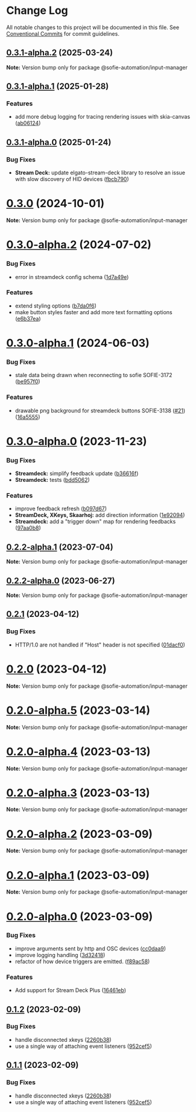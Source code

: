 # Change Log

All notable changes to this project will be documented in this file.
See [Conventional Commits](https://conventionalcommits.org) for commit guidelines.

## [0.3.1-alpha.2](https://github.com/nrkno/sofie-input-gateway/compare/v0.3.1-alpha.1...v0.3.1-alpha.2) (2025-03-24)

**Note:** Version bump only for package @sofie-automation/input-manager





## [0.3.1-alpha.1](https://github.com/nrkno/sofie-input-gateway/compare/v0.3.1-alpha.0...v0.3.1-alpha.1) (2025-01-28)


### Features

* add more debug logging for tracing rendering issues with skia-canvas ([ab06124](https://github.com/nrkno/sofie-input-gateway/commit/ab061245bf5e92578b400e5d91d1af28bc8443e3))





## [0.3.1-alpha.0](https://github.com/nrkno/sofie-input-gateway/compare/v0.3.0...v0.3.1-alpha.0) (2025-01-24)


### Bug Fixes

* **Stream Deck:** update elgato-stream-deck library to resolve an issue with slow discovery of HID devices ([fbcb790](https://github.com/nrkno/sofie-input-gateway/commit/fbcb790c42be28b277aa8298f6432bb6271a5d6b))





# [0.3.0](https://github.com/nrkno/sofie-input-gateway/compare/v0.3.0-alpha.2...v0.3.0) (2024-10-01)

**Note:** Version bump only for package @sofie-automation/input-manager





# [0.3.0-alpha.2](https://github.com/nrkno/sofie-input-gateway/compare/v0.3.0-alpha.1...v0.3.0-alpha.2) (2024-07-02)


### Bug Fixes

* error in streamdeck config schema ([1d7a49e](https://github.com/nrkno/sofie-input-gateway/commit/1d7a49ec1d733214166017acd7987daa2962029b))


### Features

* extend styling options ([b7da0f6](https://github.com/nrkno/sofie-input-gateway/commit/b7da0f6a4b5185207d25b474600aaf9eb36d9a86))
* make button styles faster and add more text formatting options ([e6b37ea](https://github.com/nrkno/sofie-input-gateway/commit/e6b37eac664ebc7b34a9c0795788a97756eb7f28))





# [0.3.0-alpha.1](https://github.com/nrkno/sofie-input-gateway/compare/v0.3.0-alpha.0...v0.3.0-alpha.1) (2024-06-03)


### Bug Fixes

* stale data being drawn when reconnecting to sofie SOFIE-3172 ([be957f0](https://github.com/nrkno/sofie-input-gateway/commit/be957f04dc0c0e53be5245f4d54d00cd5bc83160))


### Features

* drawable png background for streamdeck buttons SOFIE-3138 ([#21](https://github.com/nrkno/sofie-input-gateway/issues/21)) ([16a5555](https://github.com/nrkno/sofie-input-gateway/commit/16a55555f934ff9bc0689f03df033045cc8a6b62))





# [0.3.0-alpha.0](https://github.com/nrkno/sofie-input-gateway/compare/v0.2.2-alpha.1...v0.3.0-alpha.0) (2023-11-23)


### Bug Fixes

* **Streamdeck:** simplify feedback update ([b36616f](https://github.com/nrkno/sofie-input-gateway/commit/b36616f5dd2fede2f84fd9842879912f54d29e14))
* **Streamdeck:** tests ([bdd5062](https://github.com/nrkno/sofie-input-gateway/commit/bdd50621a71808f65860127591600216e7dc53e5))


### Features

* improve feedback refresh ([b097d67](https://github.com/nrkno/sofie-input-gateway/commit/b097d671ead026442cd2ef7f0d3c1a96cf7ee363))
* **StreamDeck, XKeys, Skaarhoj:** add direction information ([1e92094](https://github.com/nrkno/sofie-input-gateway/commit/1e92094ef59467e52ecd5180e069833b7daf789f))
* **Streamdeck:** add a "trigger down" map for rendering feedbacks ([97aa0b8](https://github.com/nrkno/sofie-input-gateway/commit/97aa0b8f7c16e35f0ec66e38b1f05ac336e5aa41))





## [0.2.2-alpha.1](https://github.com/nrkno/sofie-input-gateway/compare/v0.2.2-alpha.0...v0.2.2-alpha.1) (2023-07-04)

**Note:** Version bump only for package @sofie-automation/input-manager





## [0.2.2-alpha.0](https://github.com/nrkno/sofie-input-gateway/compare/v0.2.1...v0.2.2-alpha.0) (2023-06-27)

**Note:** Version bump only for package @sofie-automation/input-manager





## [0.2.1](https://github.com/nrkno/sofie-input-gateway/compare/v0.2.0...v0.2.1) (2023-04-12)

### Bug Fixes

- HTTP/1.0 are not handled if "Host" header is not specified ([01dacf0](https://github.com/nrkno/sofie-input-gateway/commit/01dacf02199c4cf9be8d397537cbe8f4dfebc816))

# [0.2.0](https://github.com/nrkno/sofie-input-gateway/compare/v0.2.0-alpha.5...v0.2.0) (2023-04-12)

**Note:** Version bump only for package @sofie-automation/input-manager

# [0.2.0-alpha.5](https://github.com/nrkno/sofie-input-gateway/compare/v0.2.0-alpha.4...v0.2.0-alpha.5) (2023-03-14)

**Note:** Version bump only for package @sofie-automation/input-manager

# [0.2.0-alpha.4](https://github.com/nrkno/sofie-input-gateway/compare/v0.2.0-alpha.3...v0.2.0-alpha.4) (2023-03-13)

**Note:** Version bump only for package @sofie-automation/input-manager

# [0.2.0-alpha.3](https://github.com/nrkno/sofie-input-gateway/compare/v0.2.0-alpha.2...v0.2.0-alpha.3) (2023-03-13)

**Note:** Version bump only for package @sofie-automation/input-manager

# [0.2.0-alpha.2](https://github.com/nrkno/sofie-input-gateway/compare/v0.2.0-alpha.1...v0.2.0-alpha.2) (2023-03-09)

**Note:** Version bump only for package @sofie-automation/input-manager

# [0.2.0-alpha.1](https://github.com/nrkno/sofie-input-gateway/compare/v0.2.0-alpha.0...v0.2.0-alpha.1) (2023-03-09)

**Note:** Version bump only for package @sofie-automation/input-manager

# [0.2.0-alpha.0](https://github.com/nrkno/sofie-input-gateway/compare/v0.1.2...v0.2.0-alpha.0) (2023-03-09)

### Bug Fixes

- improve arguments sent by http and OSC devices ([cc0daa9](https://github.com/nrkno/sofie-input-gateway/commit/cc0daa93dc1a0a6f3080a94543ac12c689b1684d))
- improve logging handling ([3d32418](https://github.com/nrkno/sofie-input-gateway/commit/3d324188c72cf6275305e972bb919ecc1d8e055d))
- refactor of how device triggers are emitted. ([f89ac58](https://github.com/nrkno/sofie-input-gateway/commit/f89ac58371ae09e9b11e41e69090643a3be1727d))

### Features

- Add support for Stream Deck Plus ([16461eb](https://github.com/nrkno/sofie-input-gateway/commit/16461eba85033f8343dc455f8ec3a80dc7566396))

## [0.1.2](https://github.com/nrkno/sofie-input-gateway/compare/v0.1.0...v0.1.2) (2023-02-09)

### Bug Fixes

- handle disconnected xkeys ([2260b38](https://github.com/nrkno/sofie-input-gateway/commit/2260b3894913132b7d8f531ec8bfdf136815781a))
- use a single way of attaching event listeners ([952cef5](https://github.com/nrkno/sofie-input-gateway/commit/952cef55e48568c9ad28272793e58fa7302a0f81))

## [0.1.1](https://github.com/nrkno/sofie-input-gateway/compare/v0.1.0...0.1.1) (2023-02-09)

### Bug Fixes

- handle disconnected xkeys ([2260b38](https://github.com/nrkno/sofie-input-gateway/commit/2260b3894913132b7d8f531ec8bfdf136815781a))
- use a single way of attaching event listeners ([952cef5](https://github.com/nrkno/sofie-input-gateway/commit/952cef55e48568c9ad28272793e58fa7302a0f81))
